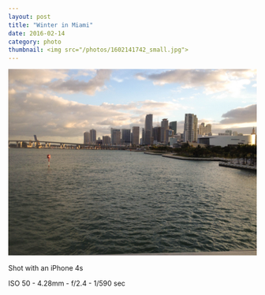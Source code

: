 ```yaml
---
layout: post
title: "Winter in Miami"
date: 2016-02-14
category: photo
thumbnail: <img src="/photos/1602141742_small.jpg">
---
```

<img src="/photos/1602141742.jpg" class="image fit">

Shot with an iPhone 4s

ISO 50 -
4.28mm -
f/2.4 -
1/590 sec
